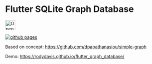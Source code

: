 # Flutter SQLite Graph Database

<a href="https://idx.google.com/import?url=https%3A%2F%2Fgithub.com%2Frodydavis%2Fflutter_graph_database">
  <picture>
    <source
      media="(prefers-color-scheme: dark)"
      srcset="https://cdn.idx.dev/btn/open_dark_32.svg">
    <source
      media="(prefers-color-scheme: light)"
      srcset="https://cdn.idx.dev/btn/open_light_32.svg">
    <img
      height="32"
      alt="Open in IDX"
      src="https://cdn.idx.dev/btn/open_purple_32.svg">
  </picture>
</a>

[![github pages](https://github.com/rodydavis/flutter_graph_database/actions/workflows/main.yml/badge.svg)](https://github.com/rodydavis/flutter_graph_database/actions/workflows/main.yml)

Based on concept: https://github.com/dpapathanasiou/simple-graph

Demo: https://rodydavis.github.io/flutter_graph_database/


